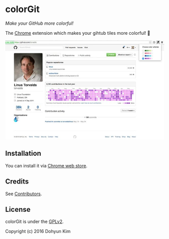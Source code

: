 # colorGit
_Make your GitHub more colorful!_

The [Chrome](https://www.google.com/chrome/) extension which makes your gihtub tiles more colorful! 💖

![colorGit on Chrome web store](screenshot.jpg)

## Installation
You can install it via [Chrome web store](https://chrome.google.com/webstore/detail/colorgit/mgmdjgnaodbpkoanmdbblaflilnhalig?hl=ko).

## Credits
See [Contributors](../../graphs/contributors).

## License
colorGit is under the [GPLv2](LICENSE).

Copyright (c) 2016 Dohyun Kim
